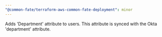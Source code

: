```yaml
---
"@common-fate/terraform-aws-common-fate-deployment": minor
---
```


Adds 'Department' attribute to users. This attribute is synced with the Okta 'department' attribute.
